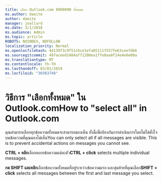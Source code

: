 ```yaml
---
title: เลือก Outlook.com 8000090 ทั้งหมด
ms.author: daeite
author: daeite
manager: joallard
ms.date: 3/1/2018
ms.audience: Admin
ms.topic: article
ROBOTS: NOINDEX, NOFOLLOW
localization_priority: Normal
ms.openlocfilehash: 44139f3c9f51c6ce1efa05111f557fe63ceefdb6
ms.sourcegitcommit: 497aceed1484af71200ea1f7e0aa0f14e4e0e00a
ms.translationtype: MT
ms.contentlocale: th-TH
ms.lasthandoff: 03/01/2019
ms.locfileid: "30363748"
---
```

# <a name="how-to-select-all-in-outlookcom"></a><span data-ttu-id="f9a5d-102">วิธีการ "เลือกทั้งหมด" ใน Outlook.com</span><span class="sxs-lookup"><span data-stu-id="f9a5d-102">How to "select all" in Outlook.com</span></span>

<span data-ttu-id="f9a5d-p101">คุณสามารถเลือกทุกข้อความทั้งหมดจะสามารถมองเห็น ทั้งนี้เพื่อป้องกันการดำเนินการโดยไม่ได้ตั้งใจบนข้อความที่คุณมองไม่เห็น</span><span class="sxs-lookup"><span data-stu-id="f9a5d-p101">You can only select all if all messages are visible. This is to prevent accidental actions on messages you cannot see.</span></span>

<span data-ttu-id="f9a5d-105">**CTRL + คลิก**เลือกหลายข้อความแต่ละตัว</span><span class="sxs-lookup"><span data-stu-id="f9a5d-105">**CTRL + click** selects multiple individual messages.</span></span>

<span data-ttu-id="f9a5d-106">**กด SHIFT และคลิก**เลือกข้อความทั้งหมดที่อยู่ระหว่างข้อความแรก และสุดท้ายที่คุณเลือก</span><span class="sxs-lookup"><span data-stu-id="f9a5d-106">**SHIFT + click** selects all messages between the first and last message you select.</span></span>